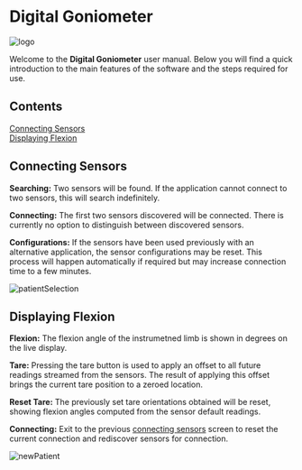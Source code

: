 # Digital Goniometer

![logo](../userRes/icon.png)

Welcome to the **Digital Goniometer** user manual. Below you will find a quick introduction to the main features of the software and the steps required for use.

## Contents ##
[Connecting Sensors](#connecting-sensors)  
[Displaying Flexion](#displaying-flexion)  

## <a name="connecting-sensors"></a>Connecting Sensors ##
**Searching:** Two sensors will be found. If the application cannot connect to two sensors, this will search indefinitely.

**Connecting:** The first two sensors discovered will be connected. There is currently no option to distinguish between discovered sensors.

**Configurations:** If the sensors have been used previously with an alternative application, the sensor configurations may be reset. This process will happen automatically if required but may increase connection time to a few minutes.

![patientSelection](../userRes/connecting.png)

## <a name="displaying-flexion"></a>Displaying Flexion ##

**Flexion:** The flexion angle of the instrumetned limb is shown in degrees on the live display.

**Tare:** Pressing the tare button is used to apply an offset to all future readings streamed from the sensors. The result of applying this offset brings the current tare position to a zeroed location.

**Reset Tare:** The previously set tare orientations obtained will be reset, showing flexion angles computed from the sensor default readings.

**Connecting:** Exit to the previous [connecting sensors](#connecting-sensors) screen to reset the current connection and rediscover sensors for connection.

![newPatient](../userRes/display.png)
